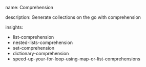 name: Comprehension

description: Generate collections on the go with comprehension 

insights:
  - list-comprehension
  - nested-lists-comprehension
  - set-comprehension
  - dictionary-comprehension
  - speed-up-your-for-loop-using-map-or-list-comprehensions
 

